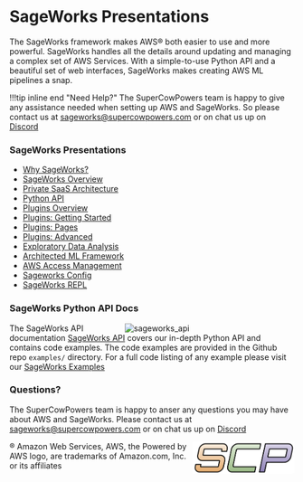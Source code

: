 
# SageWorks Presentations
The SageWorks framework makes AWS® both easier to use and more powerful. SageWorks handles all the details around updating and managing a complex set of AWS Services. With a simple-to-use Python API and a beautiful set of web interfaces, SageWorks makes creating AWS ML pipelines a snap.

!!!tip inline end "Need Help?"
    The SuperCowPowers team is happy to give any assistance needed when setting up AWS and SageWorks. So please contact us at [sageworks@supercowpowers.com](mailto:sageworks@supercowpowers.com) or on chat us up on [Discord](https://discord.gg/WHAJuz8sw8) 

### SageWorks Presentations
- [Why SageWorks?](https://docs.google.com/presentation/d/1JCUzCtjQLGoQ7HJA_jhEHy3Q2o_j-ibkCCN864CvcVE/edit?usp=drive_link)
- [SageWorks Overview](https://docs.google.com/presentation/d/14cxMl3G5r4dM_RLUIS372SWD959xNbTBaExOnIK4qOQ/edit?usp=drive_link)
- [Private SaaS Architecture](https://docs.google.com/presentation/d/1f_1gmE4-UAeUDDsoNdzK_d_MxALFXIkxORZwbJBjPq4/edit?usp=drive_link)
- [Python API](https://docs.google.com/presentation/d/1dvk7JoNcssEVEh7eWI-Qrh7lJbVOMM2qvrn60SrAFI8/edit?usp=drive_link)
- [Plugins Overview](https://docs.google.com/presentation/d/1RjpMmJW1i9auPztn2xXYmYKXsZjsnG7vVaCQQ4FLIMM/edit?usp=drive_link)
- [Plugins: Getting Started](https://docs.google.com/presentation/d/1S_-XapmyTsXIkO6od9AVkTbEU2nqS-mEZwFrtUucUME/edit?usp=drive_link)
- [Plugins: Pages](https://docs.google.com/presentation/d/1Yp4ka8DGPdRs8WfsAAUTnc0SHzkkcdJY2TABKxD_CPo/edit?usp=drive_link)
- [Plugins: Advanced](https://docs.google.com/presentation/d/1sByTnZa24lY6d4INRMm7OHmQndIZmLbTxOyTeAJol20/edit?usp=drive_link)
- [Exploratory Data Analysis](https://docs.google.com/presentation/d/1YBOFBMsZM7NdOyakkTEOzT3X8h5iQCACpx3cF897HEU/edit?usp=drive_link)
- [Architected ML Framework](https://docs.google.com/presentation/d/1ZiSy4ulEx5gfNQS76yRv8vgkehJ9gXRJ1PulutLKzis/edit?usp=drive_link)
- [AWS Access Management](https://docs.google.com/presentation/d/1_KwbaBsyBoiWW_8SEallHg8RMsi9FdK10dr2wwzo3CA/edit?usp=drive_link)
- [Sageworks Config](https://docs.google.com/presentation/d/1u9UU2-0ZhJ2WpDI7FxyJj6lHAdhpm3_hyMe1KsdZI6A/edit?usp=drive_link)
- [SageWorks REPL](https://docs.google.com/presentation/d/1H9OY94kLwB6dgXjWoKBf3fmE7b6fZMm5-Iex8LDr4xk/edit?usp=drive_link)

### SageWorks Python API Docs
<img align="right" width="300" alt="sageworks_api" style="padding-left: 10px;"  src="https://github.com/SuperCowPowers/sageworks/assets/4806709/bf0e8591-75d4-44c1-be05-4bfdee4b7186">

The SageWorks API documentation [SageWorks API](https://supercowpowers.github.io/sageworks/) covers our in-depth Python API and contains code examples. The code examples are provided in the Github repo `examples/` directory. For a full code listing of any example please visit our [SageWorks Examples](https://github.com/SuperCowPowers/sageworks/blob/main/examples)

### Questions?
The SuperCowPowers team is happy to anser any questions you may have about AWS and SageWorks. Please contact us at [sageworks@supercowpowers.com](mailto:sageworks@supercowpowers.com) or on chat us up on [Discord](https://discord.gg/WHAJuz8sw8) 


<img align="right" src="../images/scp.png" width="180">

® Amazon Web Services, AWS, the Powered by AWS logo, are trademarks of Amazon.com, Inc. or its affiliates
